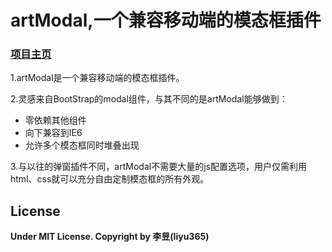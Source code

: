 # artModal,一个兼容移动端的模态框插件

### [项目主页](https://liyu365.github.io/artModal/demo/) 

1.artModal是一个兼容移动端的模态框插件。

2.灵感来自BootStrap的modal组件，与其不同的是artModal能够做到：

* 零依赖其他组件
* 向下兼容到IE6
* 允许多个模态框同时堆叠出现
   
3.与以往的弹窗插件不同，artModal不需要大量的js配置选项，用户仅需利用html、css就可以充分自由定制模态框的所有外观。

## License

**Under MIT License. Copyright by 李昱(liyu365)**